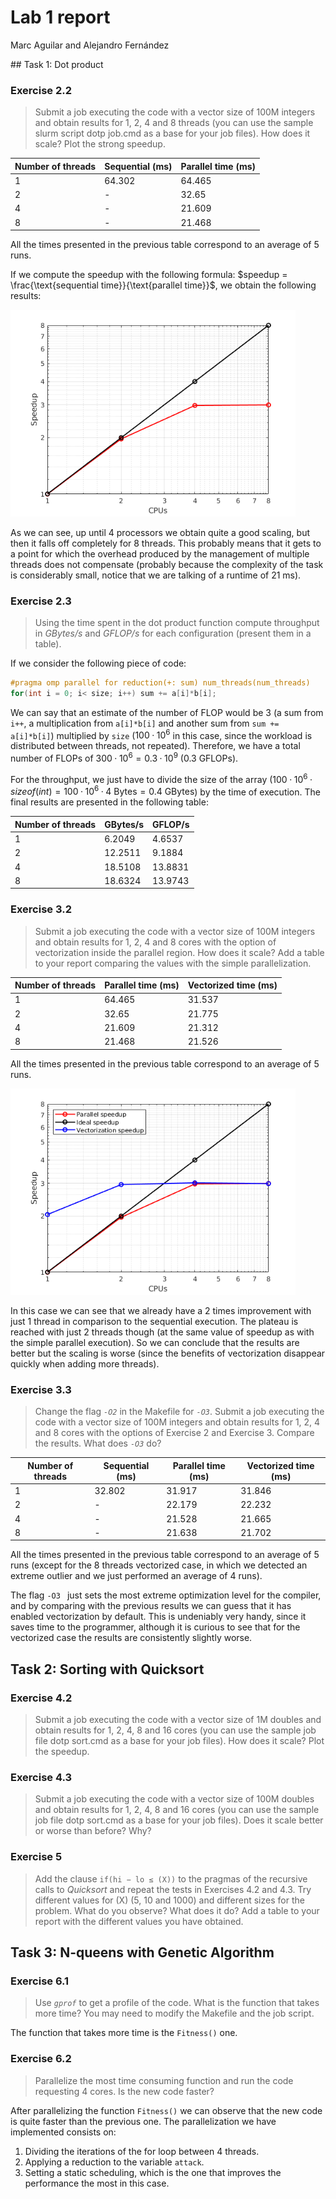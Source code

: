 # Lab 1 report

Marc Aguilar and Alejandro Fernández

## Task 1: Dot product

### Exercise 2.2

> Submit a job executing the code with a vector size of 100M integers and obtain results for 1, 2, 4 and 8 threads (you can use the sample slurm script dotp job.cmd as a base for your job files). How does it scale? Plot the strong speedup.

| Number of threads | Sequential (ms) | Parallel time (ms) |
| ----------------- | --------------- | ------------------ |
| 1                 | 64.302          | 64.465             |
| 2                 | -               | 32.65              |
| 4                 | -               | 21.609             |
| 8                 | -               | 21.468             |

All the times presented in the previous table correspond to an average of 5 runs.

If we compute the speedup with the following formula: $speedup = \frac{\text{sequential time}}{\text{parallel time}}$, we obtain the following results:

<img src="report.assets/ex2-2.png" alt="ex2-2" style="zoom: 80%;" />



As we can see, up until 4 processors we obtain quite a good scaling, but then it falls off completely for 8 threads. This probably means that it gets to a point for which the overhead produced by the management of multiple threads does not compensate (probably because the complexity of the task is considerably small, notice that we are talking of a runtime of 21 ms).

### Exercise 2.3

> Using the time spent in the dot product function compute throughput in *GBytes/s* and *GFLOP/s* for each configuration (present them in a table).

If we consider the following piece of code:

```C
#pragma omp parallel for reduction(+: sum) num_threads(num_threads)
for(int i = 0; i< size; i++) sum += a[i]*b[i];
```

We can say that an estimate of the number of FLOP would be $3$ (a sum from `i++`, a multiplication from `a[i]*b[i]` and another sum from `sum += a[i]*b[i]`) multiplied by `size` ($100·10^6$ in this case, since the workload is distributed between threads, not repeated). Therefore, we have a total number of FLOPs of $300·10^6 = 0.3 · 10^9$ ($0.3$ GFLOPs).

For the throughput, we just have to divide the size of the array ($100·10^6 · sizeof(int) = 100·10^6 · 4 \text{ Bytes} = 0.4 \text{ GBytes}$) by the time of execution. The final results are presented in the following table:

| Number of threads | GBytes/s | GFLOP/s |
| ----------------- | -------- | ------- |
| 1                 | 6.2049   | 4.6537  |
| 2                 | 12.2511  | 9.1884  |
| 4                 | 18.5108  | 13.8831 |
| 8                 | 18.6324  | 13.9743 |

### Exercise 3.2

> Submit a job executing the code with a vector size of 100M integers and obtain results for 1, 2, 4 and 8 cores with the option of vectorization inside the parallel region. How does it scale? Add a table to your report comparing the values with the simple parallelization.

| Number of threads | Parallel time (ms) | Vectorized time (ms) |
| ----------------- | ------------------ | -------------------- |
| 1                 | 64.465             | 31.537               |
| 2                 | 32.65              | 21.775               |
| 4                 | 21.609             | 21.312               |
| 8                 | 21.468             | 21.526               |

All the times presented in the previous table correspond to an average of 5 runs.

<img src="report.assets/ex3-2.png" alt="ex3-2" style="zoom:80%;" />

In this case we can see that we already have a 2 times improvement with just 1 thread in comparison to the sequential execution. The plateau is reached with just 2 threads though (at the same value of speedup as with the simple parallel execution). So we can conclude that the results are better but the scaling is worse (since the benefits of vectorization disappear quickly when adding more threads).

### Exercise 3.3

> Change the flag *`-O2`* in the Makefile for *`-O3`*. Submit a job executing the code with a vector size of 100M integers and obtain results for 1, 2, 4 and 8 cores with the options of Exercise 2 and Exercise 3. Compare the results. What does *`-O3`* do?

| Number of threads | Sequential (ms) | Parallel time (ms) | Vectorized time (ms) |
| ----------------- | --------------- | ------------------ | -------------------- |
| 1                 | 32.802          | 31.917             | 31.846               |
| 2                 | -               | 22.179             | 22.232               |
| 4                 | -               | 21.528             | 21.665               |
| 8                 | -               | 21.638             | 21.702               |

All the times presented in the previous table correspond to an average of 5 runs (except for the 8 threads vectorized case, in which we detected an extreme outlier and we just performed an average of 4 runs).

The flag `-O3 ` just sets the most extreme optimization level for the compiler, and by comparing with the previous results we can guess that it has enabled vectorization by default. This is undeniably very handy, since it saves time to the programmer, although it is curious to see that for the vectorized case the results are consistently slightly worse.

## Task 2: Sorting with Quicksort

### Exercise 4.2

> Submit a job executing the code with a vector size of 1M doubles and obtain results for 1, 2, 4, 8 and 16 cores (you can use the sample job file dotp sort.cmd as a base for your job files). How does it scale? Plot the speedup.



### Exercise 4.3

> Submit a job executing the code with a vector size of 100M doubles and obtain results for 1, 2, 4, 8 and 16 cores (you can use the sample job file dotp sort.cmd as a base for your job files). Does it scale better or worse than before? Why?



### Exercise 5

> Add the clause `if(hi − lo ≤ (X))` to the pragmas of the recursive calls to *Quicksort* and repeat the tests in Exercises 4.2 and 4.3. Try different values for (X) (5, 10 and 1000) and different sizes for the problem. What do you observe? What does it do? Add a table to your report with the different values you have obtained.



## Task 3: N-queens with Genetic Algorithm

### Exercise 6.1

> Use *`gprof`* to get a profile of the code. What is the function that takes more time? You may need to modify the Makefile and the job script.

The function that takes more time is the `Fitness()` one. 


### Exercise 6.2

> Parallelize the most time consuming function and run the code requesting 4 cores. Is the new code faster?

After parallelizing the function `Fitness()` we can observe that the new code is quite faster than the previous one. The parallelization we have implemented consists on:

1. Dividing the iterations of the for loop between 4 threads.
2. Applying a reduction to the variable `attack`.
3. Setting a static scheduling, which is the one that improves the performance the most in this case. 

